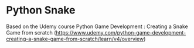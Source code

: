 # Python Snake

Based on the Udemy course Python Game Development : Creating a Snake Game from scratch (https://www.udemy.com/python-game-development-creating-a-snake-game-from-scratch/learn/v4/overview)

##